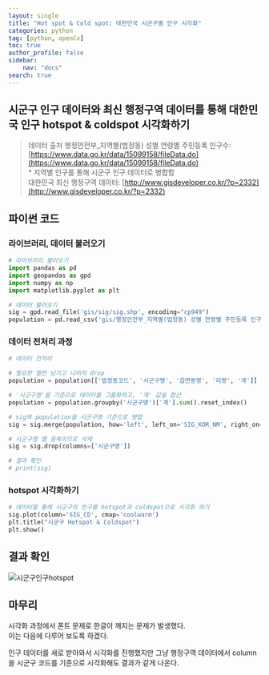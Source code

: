```yaml
---
layout: single
title: "Hot spot & Cold spot: 대한민국 시군구별 인구 시각화"
categories: python
tag: [python, openCv]
toc: true
author_profile: false
sidebar:
    nav: "docs"
search: true
---
```


## 시군구 인구 데이터와 최신 행정구역 데이터를 통해 대한민국 인구 hotspot & coldspot 시각화하기   

> 데이터 출처
> 행정안전부_지역별(법정동) 성별 연령별 주민등록 인구수: [https://www.data.go.kr/data/15099158/fileData.do](https://www.data.go.kr/data/15099158/fileData.do)   
> \* 지역별 인구를 통해 시군구 인구 데이터로 병합함   
> 대한민국 최신 행정구역 데이터: [http://www.gisdeveloper.co.kr/?p=2332](http://www.gisdeveloper.co.kr/?p=2332)      



## 파이썬 코드   

### 라이브러리, 데이터 불러오기   
```python
# 라이브러리 불러오기
import pandas as pd
import geopandas as gpd
import numpy as np
import matplotlib.pyplot as plt

# 데이터 불러오기
sig = gpd.read_file('gis/sig/sig.shp', encoding="cp949")
population = pd.read_csv('gis/행정안전부_지역별(법정동) 성별 연령별 주민등록 인구수_20240731.csv', encoding='cp949')
```

### 데이터 전처리 과정   
```python
# 데이터 전처리   

# 필요한 열만 남기고 나머지 drop
population = population[['법정동코드', '시군구명', '읍면동명', '리명', '계']]

# '시군구명'을 기준으로 데이터를 그룹화하고, '계' 값을 합산
population = population.groupby('시군구명')['계'].sum().reset_index()

# sig와 population을 시군구명 기준으로 병합
sig = sig.merge(population, how='left', left_on='SIG_KOR_NM', right_on='시군구명')

# 시군구명 열 중복이므로 삭제
sig = sig.drop(columns=['시군구명'])

# 결과 확인
# print(sig)
```

### hotspot 시각화하기
```python
# 데이터를 통해 시군구의 인구를 hotspot과 coldspot으로 시각화 하기
sig.plot(column='SIG_CD', cmap='coolwarm')
plt.title("시군구 Hotspot & Coldspot")
plt.show()
```

## 결과 확인   
![시군구인구hotspot](https://github.com/user-attachments/assets/f165f18e-8460-4371-9274-f7bd9dad5230)

## 마무리   
시각화 과정에서 폰트 문제로 한글이 깨지는 문제가 발생했다.    
이는 다음에 다루어 보도록 하겠다.   

인구 데이터를 새로 받아와서 시각화를 진행했지만 그냥 행정구역 데이터에서 column을 시군구 코드를 기준으로 시각화해도 결과가 같게 나온다.    